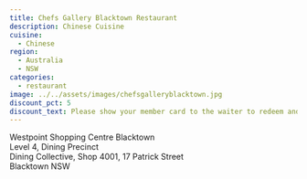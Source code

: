 ```yaml
---
title: Chefs Gallery Blacktown Restaurant
description: Chinese Cuisine
cuisine:
  - Chinese
region:
  - Australia
  - NSW
categories:
  - restaurant
image: ../../assets/images/chefsgalleryblacktown.jpg
discount_pct: 5
discount_text: Please show your member card to the waiter to redeem and must order with waiter only when placing your order. Available for dine-in service only and not in conjunction with any other offer.
---
```


Westpoint Shopping Centre Blacktown  
Level 4, Dining Precinct  
Dining Collective, Shop 4001, 17 Patrick Street  
Blacktown NSW
